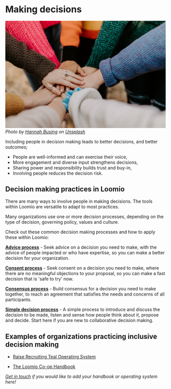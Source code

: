 # Making decisions

![](hannah-busing-Zyx1bK9mqmA-unsplash.jpg)
*Photo by <a href="https://unsplash.com/@hannahbusing?utm_source=unsplash&utm_medium=referral&utm_content=creditCopyText">Hannah Busing</a> on <a href="https://unsplash.com/s/photos/group-decision-making?utm_source=unsplash&utm_medium=referral&utm_content=creditCopyText">Unsplash</a>*

Including people in decision making leads to better decisions, and better outcomes;
- People are well-informed and can exercise their voice,
- More engagement and diverse input strengthens decisions, 
- Sharing power and responsibility builds trust and buy-in, 
- Involving people reduces the decision risk.

## Decision making practices in Loomio

There are many ways to involve people in making decisions. The tools within Loomio are versatile to adapt to most practices.

Many organizations use one or more decision processes, depending on the type of decision, governing policy, values and culture.  

Check out these common decision making processes and how to apply these within Loomio:
 
**[Advice process](https://help.loomio.com/en/guides/advice_process/index.html)** - Seek advice on a decision you need to make, with the advice of people impacted or who have expertise, so you can make a better decision for your organization.

**[Consent process](https://help.loomio.com/en/guides/consent_process/index.html)** - Seek consent on a decision you need to make, where there are no meaningful objections to your proposal, so you can make a fast decision that is 'safe to try' now.

**[Consensus process](https://help.loomio.com/en/guides/consensus_process/index.html)** - Build consensus for a decision you need to make together, to reach an agreement that satisfies the needs and concerns of all participants.

**[Simple decision process](https://help.loomio.com/en/user_manual/polls/decisions/index.html)** - A simple process to introduce and discuss the decision to be made, listen and sense how people think about it, propose and decide. Start here if you are new to collaborative decision making.

## Examples of organizations practicing inclusive decision making

- [Raise Recruiting Teal Operating System](https://teal.raiserecruiting.com/)

- [The Loomio Co-op Handbook](https://www.loomio.coop/#the-loomio-co-op-handbook)

*[Get in touch](https://www.loomio.com/contact) if you would like to add your handbook or operating system here!*
